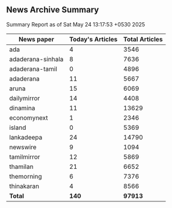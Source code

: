 <!-- @format -->
## News Archive Summary

Summary Report as of Sat May 24 13:17:53 +0530 2025

| News paper         | Today's Articles | Total Articles |
|--------------------|------------------|----------------|
| ada               | 4          | 3546        |
| adaderana-sinhala               | 8          | 7636        |
| adaderana-tamil               | 0          | 4896        |
| adaderana               | 11          | 5667        |
| aruna               | 15          | 6069        |
| dailymirror               | 14          | 4408        |
| dinamina               | 11          | 13629        |
| economynext               | 1          | 2346        |
| island               | 0          | 5369        |
| lankadeepa               | 24          | 14790        |
| newswire               | 9          | 1094        |
| tamilmirror               | 12          | 5869        |
| thamilan               | 21          | 6652        |
| themorning               | 6          | 7376        |
| thinakaran               | 4          | 8566        |
| **Total**          | **140**      | **97913** |

